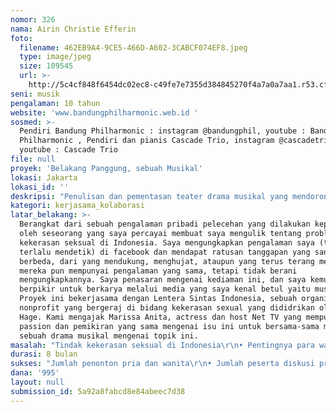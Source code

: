 ```yaml
---
nomor: 326
nama: Airin Christie Efferin
foto:
  filename: 462EB9A4-9CE5-466D-A602-3CABCF074EF8.jpeg
  type: image/jpeg
  size: 109545
  url: >-
    http://5c4cf848f6454dc02ec8-c49fe7e7355d384845270f4a7a0a7aa1.r53.cf2.rackcdn.com/80120305-6eb7-45ba-85e8-7e7e4f3d385a/462EB9A4-9CE5-466D-A602-3CABCF074EF8.jpeg
seni: musik
pengalaman: 10 tahun
website: 'www.bandungphilharmonic.web.id '
sosmed: >-
  Pendiri Bandung Philharmonic : instagram @bandungphil, youtube : Bandung
  Philharmonic , Pendiri dan pianis Cascade Trio, instagram @cascadetrio ,
  youtube : Cascade Trio
file: null
proyek: 'Belakang Panggung, sebuah Musikal'
lokasi: Jakarta
lokasi_id: ''
deskripsi: "Penulisan dan pementasan teater drama musikal yang mendorong para wanita Indonesia untuk menentang tindakan kekerasan seksual secara nyata, dan para pria Indonesia untuk mendukung para wanita yang berani melakukannya.\r\n\r\nPementasan ini diprakarsai oleh tim yang terdiri dari para wanita dan diproduksi sebagai kolaborasi antara para dramawan, para musisi, para penari dan organisasi nonprofit yang menyuarakan penghentian tindakan pelecehan dan kekerasan seksual di Indonesia.\r\n\r\nJudul pementasan \"Belakang Pangung\" sengaja dipilih karena pementasan ini menjelajahi bagaimana tindakan kekerasan seksual sering terjadi \"di belakang layar\", dan banyak wanita mengalami penderitaan ini dalam diam, tidak berani membicarakannya di muka umum. Tujuan pementasan ini untuk mendorong para wanita untuk berani bicara agar para pelaku dapat terungkap dan dihukum sesuai dengan tindakannya.\r\n\r\nCerita pementasan ini berfokus pada sebuah tim yang sedang melakukan persiapan sebuah produksi pementasan tradisional Indonesia (Ramayana), yang mana seorang aktris mengalami tindakan kekerasan dan pelecehan seksual di belakang layar. Dia menghadapi dilema antara menderita dalam diam dan tetap menjalani proses pementasan, atau angkat bicara dengan risiko menerima segala konsekuensinya."
kategori: kerjasama_kolaborasi
latar_belakang: >-
  Berangkat dari sebuah pengalaman pribadi pelecehan yang dilakukan kepada saya,
  oleh seseorang yang saya percayai membuat saya mengulik tentang problema
  kekerasan seksual di Indonesia. Saya mengungkapkan pengalaman saya (tidak
  terlalu mendetik) di facebook dan mendapat ratusan tanggapan yang sangat
  berbeda, dari yang mendukung, menghujat, ataupun yang terus terang mengatakan
  mereka pun mempunyai pengalaman yang sama, tetapi tidak berani
  mengungkapkannya. Saya penasaran mengenai kediaman ini, dan saya kemudian
  berpikir untuk berkarya melalui media yang saya kenal betul yaitu musik.
  Proyek ini bekerjasama dengan Lentera Sintas Indonesia, sebuah organisasi
  nonprofit yang bergeraj di bidang kekerasan sexual yang dididrikan oleh Sophi
  Hage. Kami mengajak Marissa Anita, actress dan host Net TV yang mempunyai
  passion dan pemikiran yang sama mengenai isu ini untuk bersama-sama membuat
  sebuah drama musikal mengenai topik ini.
masalah: "Tindak kekerasan seksual di Indonesia\r\n• Pentingnya para wanita untuk bicara dan mempertahankan diri menghadapi tindak kekerasan seksual\r\n• Pentingnya para pria untuk mendukung para wanita yang membela diri menentang tindak kekerasan seksual\r\n• Peran dan stereotipe gender di Indonesia dan hubungan kekuasaan antara pria dan wanita di Indonesia."
durasi: 8 bulan
sukses: "Jumlah penonton pria dan wanita\r\n• Jumlah peserta diskusi pria dan wanita\r\n• Jumlah cakupan pementasan dan pesan yang di sampaikan dalam media nasional\r\n• Jumlah cakupan acara diskusi dan pesan yang disampaikan dalam media nasional\r\n• Jika versi film dibuat, dan jumlah penontonnya"
dana: '995'
layout: null
submission_id: 5a92a8fabcd8e84abeec7d38
---
```

